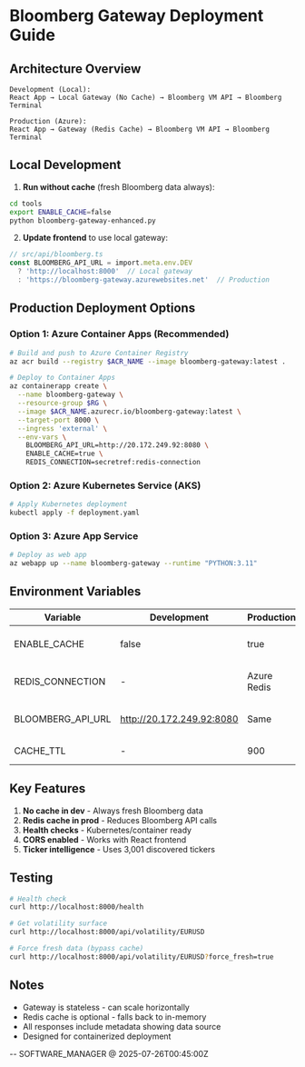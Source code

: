 # Bloomberg Gateway Deployment Guide

## Architecture Overview

```
Development (Local):
React App → Local Gateway (No Cache) → Bloomberg VM API → Bloomberg Terminal

Production (Azure):
React App → Gateway (Redis Cache) → Bloomberg VM API → Bloomberg Terminal
```

## Local Development

1. **Run without cache** (fresh Bloomberg data always):
```bash
cd tools
export ENABLE_CACHE=false
python bloomberg-gateway-enhanced.py
```

2. **Update frontend** to use local gateway:
```typescript
// src/api/bloomberg.ts
const BLOOMBERG_API_URL = import.meta.env.DEV 
  ? 'http://localhost:8000'  // Local gateway
  : 'https://bloomberg-gateway.azurewebsites.net'  // Production
```

## Production Deployment Options

### Option 1: Azure Container Apps (Recommended)
```bash
# Build and push to Azure Container Registry
az acr build --registry $ACR_NAME --image bloomberg-gateway:latest .

# Deploy to Container Apps
az containerapp create \
  --name bloomberg-gateway \
  --resource-group $RG \
  --image $ACR_NAME.azurecr.io/bloomberg-gateway:latest \
  --target-port 8000 \
  --ingress 'external' \
  --env-vars \
    BLOOMBERG_API_URL=http://20.172.249.92:8080 \
    ENABLE_CACHE=true \
    REDIS_CONNECTION=secretref:redis-connection
```

### Option 2: Azure Kubernetes Service (AKS)
```bash
# Apply Kubernetes deployment
kubectl apply -f deployment.yaml
```

### Option 3: Azure App Service
```bash
# Deploy as web app
az webapp up --name bloomberg-gateway --runtime "PYTHON:3.11"
```

## Environment Variables

| Variable | Development | Production | Description |
|----------|------------|------------|-------------|
| ENABLE_CACHE | false | true | Enable Redis caching |
| REDIS_CONNECTION | - | Azure Redis | Redis connection string |
| BLOOMBERG_API_URL | http://20.172.249.92:8080 | Same | Bloomberg VM endpoint |
| CACHE_TTL | - | 900 | Cache time in seconds |

## Key Features

1. **No cache in dev** - Always fresh Bloomberg data
2. **Redis cache in prod** - Reduces Bloomberg API calls
3. **Health checks** - Kubernetes/container ready
4. **CORS enabled** - Works with React frontend
5. **Ticker intelligence** - Uses 3,001 discovered tickers

## Testing

```bash
# Health check
curl http://localhost:8000/health

# Get volatility surface
curl http://localhost:8000/api/volatility/EURUSD

# Force fresh data (bypass cache)
curl http://localhost:8000/api/volatility/EURUSD?force_fresh=true
```

## Notes

- Gateway is stateless - can scale horizontally
- Redis cache is optional - falls back to in-memory
- All responses include metadata showing data source
- Designed for containerized deployment

-- SOFTWARE_MANAGER @ 2025-07-26T00:45:00Z